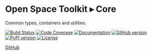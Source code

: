 # Open Space Toolkit ▸ Core

Common types, containers and utilities.

[![Build Status](https://travis-ci.com/open-space-collective/open-space-toolkit-core.svg?branch=master)](https://travis-ci.com/open-space-collective/open-space-toolkit-core)
[![Code Coverage](https://codecov.io/gh/open-space-collective/open-space-toolkit-core/branch/master/graph/badge.svg)](https://codecov.io/gh/open-space-collective/open-space-toolkit-core)
[![Documentation](https://img.shields.io/readthedocs/pip/stable.svg)](https://open-space-collective.github.io/open-space-toolkit-core)
[![GitHub version](https://badge.fury.io/gh/open-space-collective%2Fopen-space-toolkit-core.svg)](https://badge.fury.io/gh/open-space-collective%2Fopen-space-toolkit-core)
[![PyPI version](https://badge.fury.io/py/open-space-toolkit-core.svg)](https://badge.fury.io/py/open-space-toolkit-core)
[![License](https://img.shields.io/badge/License-Apache%202.0-blue.svg)](https://opensource.org/licenses/Apache-2.0)

[GitHub](https://github.com/open-space-collective/open-space-toolkit-core)
